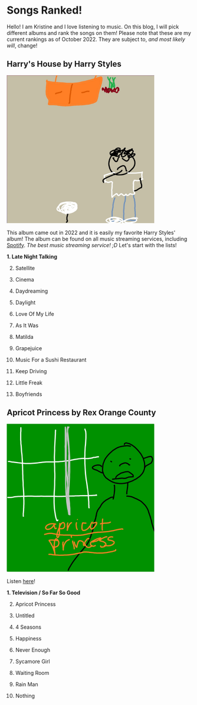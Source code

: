# Songs Ranked!
Hello! I am Kristine and I love listening to music. On this blog, I will pick different albums and rank the songs on them! Please note that these are my current rankings as of October 2022. They are subject to, _and most likely will_, change!

## Harry's House by Harry Styles
<img src="harryshouse.jpg" width="400" height="400">

This album came out in 2022 and it is easily my favorite Harry Styles' album! The album can be found on all music streaming services, including [Spotify](https://open.spotify.com/album/5r36AJ6VOJtp00oxSkBZ5h). _The best music streaming service! ;D_ Let's start with the lists! 

**1. Late Night Talking**

2. Satellite


4. Cinema


6. Daydreaming
7. Daylight
8. Love Of My Life
9. As It Was
10. Matilda
11. Grapejuice
12. Music For a Sushi Restaurant
13. Keep Driving
14. Little Freak
15. Boyfriends


## Apricot Princess by Rex Orange County
<img src="apricotprincess.jpg" width="400" height="400">

Listen [here](https://open.spotify.com/album/2NBVxjZcbH5H1N1Ab2ExDH)!

**1. Television / So Far So Good**

2. Apricot Princess


4. Untitled


6. 4 Seasons 
7. Happiness
8. Never Enough
9. Sycamore Girl
10. Waiting Room
11. Rain Man
12. Nothing


